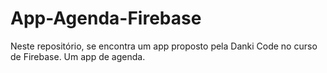 # App-Agenda-Firebase

Neste repositório, se encontra um app proposto pela Danki Code no curso de Firebase. Um app de agenda.
